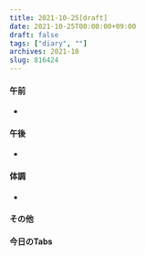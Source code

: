```yaml
---
title: 2021-10-25[draft]
date: 2021-10-25T00:00:00+09:00
draft: false
tags: ["diary", ""]
archives: 2021-10
slug: 816424
---
```

#### 午前
- 
#### 午後
- 
#### 体調
- 
#### その他
#### 今日のTabs